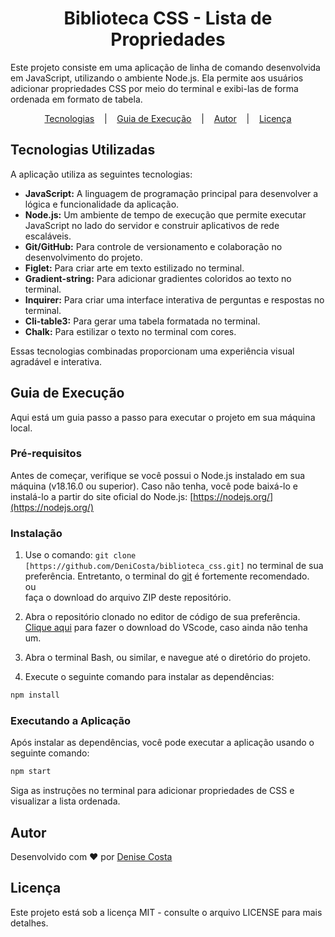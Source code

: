 # <center> Biblioteca CSS - Lista de Propriedades

Este projeto consiste em uma aplicação de linha de comando desenvolvida em JavaScript, utilizando o ambiente Node.js. Ela permite aos usuários adicionar propriedades CSS por meio do terminal e exibi-las de forma ordenada em formato de tabela.

<p align="center">
<a href="#tecnologias-utilizadas">Tecnologias</a>
&nbsp;&nbsp;&nbsp;|&nbsp;&nbsp;&nbsp;
<a href="#guia-de-execução">Guia de Execução</a>
&nbsp;&nbsp;&nbsp;|&nbsp;&nbsp;&nbsp;
<a href="#autor">Autor</a>
&nbsp;&nbsp;&nbsp;|&nbsp;&nbsp;&nbsp;
<a href="#licença">Licença</a>
</p>

## Tecnologias Utilizadas

A aplicação utiliza as seguintes tecnologias:

- **JavaScript:** A linguagem de programação principal para desenvolver a lógica e funcionalidade da aplicação.
- **Node.js:** Um ambiente de tempo de execução que permite executar JavaScript no lado do servidor e construir aplicativos de rede escaláveis.
- **Git/GitHub:** Para controle de versionamento e colaboração no desenvolvimento do projeto.
- **Figlet:** Para criar arte em texto estilizado no terminal.
- **Gradient-string:** Para adicionar gradientes coloridos ao texto no terminal.
- **Inquirer:** Para criar uma interface interativa de perguntas e respostas no terminal.
- **Cli-table3:** Para gerar uma tabela formatada no terminal.
- **Chalk:** Para estilizar o texto no terminal com cores.

Essas tecnologias combinadas proporcionam uma experiência visual agradável e interativa.

## Guia de Execução

Aqui está um guia passo a passo para executar o projeto em sua máquina local.

### Pré-requisitos

Antes de começar, verifique se você possui o Node.js instalado em sua máquina (v18.16.0 ou superior). Caso não tenha, você pode baixá-lo e instalá-lo a partir do site oficial do Node.js: [https://nodejs.org/](https://nodejs.org/)

### Instalação

1. Use o comando: `git clone [https://github.com/DeniCosta/biblioteca_css.git]` no terminal de sua preferência. Entretanto, o terminal do [git](https://git-scm.com) é fortemente recomendado.<br>
ou<br>
faça o download do arquivo ZIP deste repositório.

2. Abra o repositório clonado no editor de código de sua preferência. [Clique aqui](https://code.visualstudio.com) para fazer o download do VScode, caso ainda não tenha um.

3. Abra o terminal Bash, ou similar, e navegue até o diretório do projeto.

3. Execute o seguinte comando para instalar as dependências:

```bash
npm install
```

### Executando a Aplicação

Após instalar as dependências, você pode executar a aplicação usando o seguinte comando:

```bash
npm start
```

Siga as instruções no terminal para adicionar propriedades de CSS e visualizar a lista ordenada.

## Autor

Desenvolvido com ❤️ por [Denise Costa](https://www.linkedin.com/in/-denisecosta-/)

## Licença

Este projeto está sob a licença MIT - consulte o arquivo LICENSE para mais detalhes.

